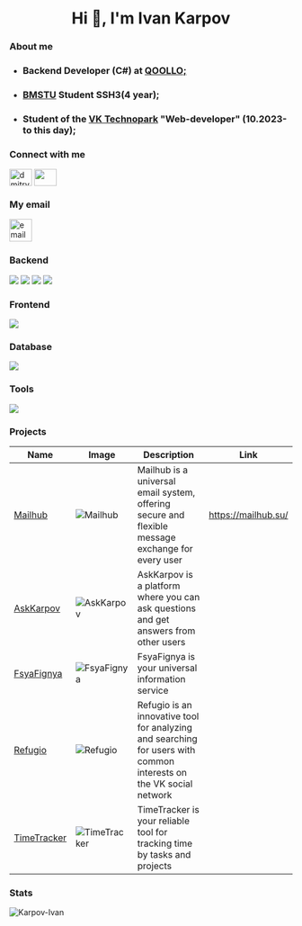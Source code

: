<h1 align="center">Hi 👋, I'm Ivan Karpov</h1>

<h3 align="left">About me</h3>

* <h3 align="left">Backend Developer (C#) at <a href="https://qoollo.com/" >QOOLLO;</a> </h3>

* <h3 align="left"><a href="https://www.bmstu.ru/" >BMSTU</a> Student SSH3(4 year);</h3>

* <h3 align="left"> Student of the <a href="https://education.vk.company/" >VK Technopark</a> "Web-developer" (10.2023-to this day);</h3>

<h3 align="left">Connect with me</h3>
<p align="left">
<a href="https://vk.com/vanya_karpov2013" target="blank"><img align="center" src="https://raw.githubusercontent.com/rahuldkjain/github-profile-readme-generator/master/src/images/icons/Social/vk.svg" alt="dmitry__varin" height="30" width="40" /></a>
<a href="https://t.me/vanches17" target="blank"><img align="center" src="https://www.svgrepo.com/show/303292/telegram-logo.svg" height="30" width="40" /></a>

<h3 align="left">My email</h3>
<p align="left"> <a href="mailto: ivan.karpov.a@yandex.ru"> <img src="https://user-images.githubusercontent.com/55987935/168389280-a384acf5-7cd9-41eb-8a8c-1809bcaf81f4.png" alt="email" width="40" height="40"/> </a> </p>

### Backend

<a href="https://github.com/Karpov-Ivan?tab=repositories&language=go" target="_blank"> <img src="https://skillicons.dev/icons?i=go"/></a>
<a href="https://github.com/Karpov-Ivan?tab=repositories&language=c%23" target="_blank"> <img src="https://skillicons.dev/icons?i=cs"/></a>
<a href="https://github.com/Karpov-Ivan?tab=repositories&language=python" target="_blank"> <img src="https://skillicons.dev/icons?i=python"/></a>
<img src="https://skillicons.dev/icons?i=cpp"/>

### Frontend

<img src="https://skillicons.dev/icons?i=ts,js,html,css"/>

### Database

<img src="https://skillicons.dev/icons?i=postgres,mongo,redis,mysql,sqlite"/>

### Tools

<img src="https://skillicons.dev/icons?i=git,grafana,prometheus,docker,nginx,postman,linux,ubuntu,bash,vim,django,react,angular,bootstrap"/>

### Projects

| Name | Image | Description | Link |
| --- | --- | --- | --- |
| [Mailhub](https://github.com/go-park-mail-ru/2024_1_Refugio) | ![Mailhub](https://s979sas.storage.yandex.net/rdisk/c2aace649dfed0d1734a892cd470535a6dd241a3a7f5244d75eb2a688e58bc9b/6689574e/uT0fiiii8Hc_Bd97Cwe3k-6w_ww0C3WU6A7qEPEo_DP5VNPZuZ75htlt4z4oIgduRHWloFIhTTusK8KNhA9hNw==?uid=407038010&filename=Mailhub.png&disposition=inline&hash=&limit=0&content_type=image%2Fpng&owner_uid=407038010&fsize=757001&hid=9cb4c9119101d7a2e1d096cef7a070af&media_type=image&tknv=v2&etag=84059adfbcde3fb9407678dc762be490&ts=61c952869ef80&s=8a7aef0753cc094274506b4b832137b353ec2d6af99533b6e47ac7261b11cd89&pb=U2FsdGVkX18qdZMB0VojJFqV2kCliOhfAeFcrRWdQ5XGbmQA5CJ3OL_3Qxv6xlPCaVX0vmKcv8nYxJ1mHxqrYsQQbwXe337twgqrY57TV4o) | Mailhub is a universal email system, offering secure and flexible message exchange for every user | https://mailhub.su/ |
| [AskKarpov](https://github.com/Karpov-Ivan/AskKarpov) | ![AskKarpov](https://s922sas.storage.yandex.net/rdisk/69c8fd2447c2e779594168b8d0ea7963f3e6767c6420aad6597e6c651a564863/668956fe/uT0fiiii8Hc_Bd97Cwe3k3z9LpRJh0LzA3UvXYBQKnmXCKMwLMgKsvAdtEkePpiZIQ6ZuWK8IJEaU0yE7t3H6A==?uid=407038010&filename=AskKarpov.png&disposition=inline&hash=&limit=0&content_type=image%2Fpng&owner_uid=407038010&fsize=438679&hid=a4c9dfd9d5fa5ff32839e8cf60bd11de&media_type=image&tknv=v2&etag=236dae4439c6433c87355cbf563bb772&ts=61c9523a53b80&s=89dc703d88e0a7736169e1a929128251bea07f71d304a75726c6ff7233d2bb8b&pb=U2FsdGVkX18c5ClTRwfYvkgFA5ycs6h7JzJSZYwwybwJIptq_PVq5jYLjRI-_NwLwv5P1jgSwa0jCPepaZdCe37du3MnEyi8n_ewYbvMFXg) | AskKarpov is a platform where you can ask questions and get answers from other users | |
| [FsyaFignya](https://github.com/Karpov-Ivan/FsyaFignya) | ![FsyaFignya](https://s937sas.storage.yandex.net/rdisk/5fb0a2c6acb82814925a36d6a2b2c3bbb2d9ce0a621d74064bc82c4929e76841/6689594f/uT0fiiii8Hc_Bd97Cwe3kzFpsdJouILBG_88LDvT4k_gObpT8oGIyTSc7UyC4vM0hpCiBo93bYP5taLVmynk5A==?uid=407038010&filename=FsyaFignya.png&disposition=inline&hash=&limit=0&content_type=image%2Fpng&owner_uid=407038010&fsize=242936&hid=6237158f9a4a5871b0e5ff562add7428&media_type=image&tknv=v2&etag=1c5a0cf2c9889794da31525dc83ed18a&ts=61c9546fdb1c0&s=3d773db681df914d5f44906cbc5e1c2f07167ad66589f5b911cccb577f5ab0fc&pb=U2FsdGVkX1-GEVsR1E_c-MyiJQgXvBiNlb8NcCDsEBJi6WhaDXRfNVTrJTPFoC01DHWb_Rngv0V_9O8YT52CiMEMyXEK8nlXeCFB_Fjasq4) | FsyaFignya is your universal information service | |
| [Refugio](https://github.com/Karpov-Ivan/Refugio) | ![Refugio](https://s314vla.storage.yandex.net/rdisk/007a44e08c79af69cd9efddce026bbe178b052f4aea5f210301363e6efc76cda/66895aa5/uT0fiiii8Hc_Bd97Cwe3kyfUcv7TC3hHgnrGkJkEKo5o6OD3pwNys6GYhqSoX672D3SnTQ1B_t5RT3_cBwHVKQ==?uid=407038010&filename=Refugio.png&disposition=inline&hash=&limit=0&content_type=image%2Fpng&owner_uid=407038010&fsize=934441&hid=6e18539a2272b618d5155886a39875f7&media_type=image&tknv=v2&etag=438e0e9a92bc34d3a524adc5859a0b4b&ts=61c955b603340&s=dedadeb7edf6149875037823d31d2fa32b66c023d1aa057e6b73620a4eaedf8e&pb=U2FsdGVkX1-y6njWXutwRv1lGto_QrmOip0y5X_foUYPlkL6-ZRAxLD8tuZOBKQ1gH4bzutbMsQmy9t2b9DqASh-VdeZEwjLKbgBPyXux-w) | Refugio is an innovative tool for analyzing and searching for users with common interests on the VK social network | |
| [TimeTracker](https://github.com/Karpov-Ivan/TimeTracker) | ![TimeTracker](https://s363vlx.storage.yandex.net/rdisk/d39a866510ec3362d8565e578ec415308d834675542298de47483e31031d6bba/66895c6a/uT0fiiii8Hc_Bd97Cwe3k38cmEvJWsLoHJie3Y2w0j4fSKf-IJWwGQHb6Dx06OgA---U6FTxox9tzibJnW8HLA==?uid=407038010&filename=TimeTracker.png&disposition=inline&hash=&limit=0&content_type=image%2Fpng&owner_uid=407038010&fsize=167083&hid=96c57d1bf38effefcf75975695679db0&media_type=image&tknv=v2&etag=cbe4692ce0320ff021e512e1fbfe4d4c&ts=61c9576606e80&s=7898389c53877e6c085500eef4b0fb7fa4d86e19e95e1277e3b210da58b2536a&pb=U2FsdGVkX19DRoP-DusjuP1nA-kZ76dOSyWL8yLzSXZgKERBWlvL-576gv47EUX2CuBrhoMJurl8pGgYRuqG5My-wVT396ds6Zm9gYej5m4) | TimeTracker is your reliable tool for tracking time by tasks and projects | |

<h3 align="left">Stats</h3>
<p>
<img align="left" src="https://github-readme-stats.vercel.app/api/top-langs?username=Karpov-Ivan&show_icons=true&locale=en&layout=compact&hide=html,tex,css&title_color=fff&icon_color=79ff97&text_color=9f9f9f&bg_color=151515" alt="Karpov-Ivan" />
</p>
